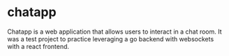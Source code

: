 # chatapp

Chatapp is a web application that allows users to interact in a chat room. It was a test project to practice leveraging a go backend with websockets with a react frontend.
